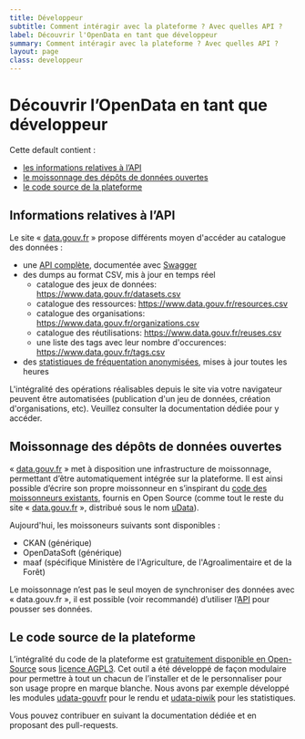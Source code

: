 ```yaml
---
title: Développeur
subtitle: Comment intéragir avec la plateforme ? Avec quelles API ?
label: Découvrir l'OpenData en tant que développeur
summary: Comment intéragir avec la plateforme ? Avec quelles API ?
layout: page
class: developpeur
---
```


# Découvrir l’OpenData en tant que développeur

Cette default contient :

- [les informations relatives à l’API](#section-api)
- [le moissonnage des dépôts de données ouvertes](#section-moissonage)
- [le code source de la plateforme](#section-code)

<span id="section-api"></span>
## Informations relatives à l’API

Le site « [data.gouv.fr][] » propose différents moyen d'accéder au catalogue des données :

- une [API complète][API], documentée avec [Swagger][swagger]
- des dumps au format CSV, mis à jour en temps réel
  - catalogue des jeux de données: <https://www.data.gouv.fr/datasets.csv>
  - catalogue des ressources: <https://www.data.gouv.fr/resources.csv>
  - catalogue des organisations: <https://www.data.gouv.fr/organizations.csv>
  - catalogue des réutilisations: <https://www.data.gouv.fr/reuses.csv>
  - une liste des tags avec leur nombre d'occurences: <https://www.data.gouv.fr/tags.csv>
- des [statistiques de fréquentation anonymisées][piwik], mises à jour toutes les heures

L'intégralité des opérations réalisables depuis le site via votre navigateur peuvent être automatisées
(publication d'un jeu de données, création d'organisations, etc).
Veuillez consulter la documentation dédiée pour y accéder.

<span id="section-moissonage"></span>
## Moissonnage des dépôts de données ouvertes

« [data.gouv.fr][] » met à disposition une infrastructure de moissonnage,
permettant d’être automatiquement intégrée sur la plateforme.
Il est ainsi possible d’écrire son propre moissonneur en s’inspirant
du [code des moissonneurs existants][moissonneurs],
fournis en Open Source (comme tout le reste du site « [data.gouv.fr][] », distribué sous le nom [uData][]).

Aujourd'hui, les moissoneurs suivants sont disponibles :

- CKAN (générique)
- OpenDataSoft (générique)
- maaf (spécifique Ministère de l'Agriculture, de l'Agroalimentaire et de la Forêt)

Le moissonnage n’est pas le seul moyen de synchroniser des données avec « data.gouv.fr »,
il est possible (voir recommandé) d’utiliser l’[API][] pour pousser ses données.

<span id="section-code"></span>
## Le code source de la plateforme

L’intégralité du code de la plateforme est [gratuitement disponible en Open-Source][uData]
sous [licence AGPL3][agpl3].
Cet outil a été développé de façon modulaire pour permettre à tout un chacun de l’installer
et de le personnaliser pour son usage propre en marque blanche.
Nous avons par exemple développé les modules [udata-gouvfr][] pour le rendu
et [udata-piwik][] pour les statistiques.

Vous pouvez contribuer en suivant la documentation dédiée et en proposant des pull-requests.

[data.gouv.fr]: https://www.data.gouv.fr/
[API]: https://www.data.gouv.fr/api/
[swagger]: http://swagger.io/
[piwik]: https://stats.data.gouv.fr/
[moissonneurs]: https://github.com/opendatateam/udata/tree/master/udata/harvest/backends
[uData]: https://github.com/opendatateam/udata
[agpl3]: https://www.gnu.org/licenses/agpl-3.0.html
[udata-gouvfr]: https://github.com/etalab/udata-gouvfr
[udata-piwik]: https://github.com/opendatateam/udata-piwik
